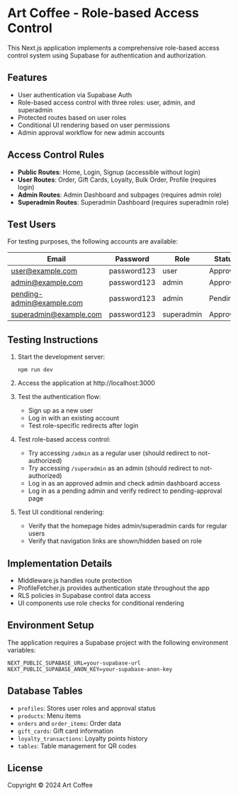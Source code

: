 # Art Coffee - Role-based Access Control

This Next.js application implements a comprehensive role-based access control system using Supabase for authentication and authorization.

## Features

- User authentication via Supabase Auth
- Role-based access control with three roles: user, admin, and superadmin
- Protected routes based on user roles
- Conditional UI rendering based on user permissions
- Admin approval workflow for new admin accounts

## Access Control Rules

- **Public Routes**: Home, Login, Signup (accessible without login)
- **User Routes**: Order, Gift Cards, Loyalty, Bulk Order, Profile (requires login)
- **Admin Routes**: Admin Dashboard and subpages (requires admin role)
- **Superadmin Routes**: Superadmin Dashboard (requires superadmin role)

## Test Users

For testing purposes, the following accounts are available:

| Email                    | Password    | Role       | Status    |
|--------------------------|-------------|------------|-----------|
| user@example.com         | password123 | user       | Approved  |
| admin@example.com        | password123 | admin      | Approved  |
| pending-admin@example.com| password123 | admin      | Pending   |
| superadmin@example.com   | password123 | superadmin | Approved  |

## Testing Instructions

1. Start the development server:
   ```
   npm run dev
   ```

2. Access the application at http://localhost:3000

3. Test the authentication flow:
   - Sign up as a new user
   - Log in with an existing account
   - Test role-specific redirects after login

4. Test role-based access control:
   - Try accessing `/admin` as a regular user (should redirect to not-authorized)
   - Try accessing `/superadmin` as an admin (should redirect to not-authorized)
   - Log in as an approved admin and check admin dashboard access
   - Log in as a pending admin and verify redirect to pending-approval page

5. Test UI conditional rendering:
   - Verify that the homepage hides admin/superadmin cards for regular users
   - Verify that navigation links are shown/hidden based on role

## Implementation Details

- Middleware.js handles route protection
- ProfileFetcher.js provides authentication state throughout the app
- RLS policies in Supabase control data access
- UI components use role checks for conditional rendering

## Environment Setup

The application requires a Supabase project with the following environment variables:

```
NEXT_PUBLIC_SUPABASE_URL=your-supabase-url
NEXT_PUBLIC_SUPABASE_ANON_KEY=your-supabase-anon-key
```

## Database Tables

- `profiles`: Stores user roles and approval status
- `products`: Menu items
- `orders` and `order_items`: Order data
- `gift_cards`: Gift card information
- `loyalty_transactions`: Loyalty points history
- `tables`: Table management for QR codes

## License

Copyright © 2024 Art Coffee
